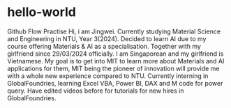 # hello-world
Github Flow Practise
Hi, i am Jingwei. Currently studying Material Science and Engineering in NTU,
Year 3(2024).
Decided to learn AI due to my course offering Materials & AI as a specialisation.
Together with my girlfriend since 29/03/2024 officially.
I am Singaporean and my girlfriend is Vietnamese.
My goal is to get into MIT to learn more about Materials and AI applications for them, MIT being the pioneer of innovation will provide me with a whole new experience compared to NTU.
Currently interning in GlobalFoundries, learning Excel VBA, Power BI, DAX and M code for power query. 
Have edited videos before for tutorials for new hires in GlobalFoundries.
